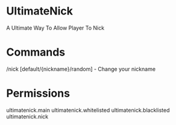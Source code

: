 # UltimateNick
A Ultimate Way To Allow Player To Nick

# Commands
 /nick [default/{nickname}/random] - Change your nickname
 
# Permissions

 ultimatenick.main
 ultimatenick.whitelisted
 ultimatenick.blacklisted
 ultimatenick.nick
